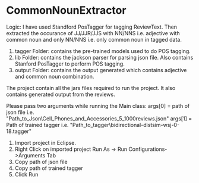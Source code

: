 # CommonNounExtractor

Logic: I have used Standford PosTagger for tagging ReviewText. Then extracted the occurance of JJ/JJR/JJS with NN/NNS i.e. adjective with common noun and only NN/NNS i.e. only common noun in tagged data.
			
1. tagger Folder: 
	contains the pre-trained models used to do POS tagging.
2. lib Folder: 
	contains the jackson parser for parsing json file. Also contains Stanford PosTagger to perform POS tagging.
3. output Folder: 
	contains the output generated which contains adjective and common noun combination.
			

The project contain all the jars files required to run the project. It also contains generated output from the reviews.

Please pass two arguments while running the Main class: 
args[0] = path of json file i.e. "Path_to_Json\\Cell_Phones_and_Accessories_5_1000reviews.json"
args[1] = Path of trained tagger i.e. "Path_to_tagger\\bidirectional-distsim-wsj-0-18.tagger"


1. Import project in Eclipse.
2. Right Click on imported project Run As -> Run Configurations->Arguments Tab
3. Copy path of json file
4. Copy path of trained tagger 
5. Click Run
